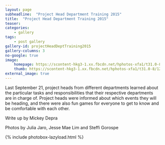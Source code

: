 ```yaml
---
layout: page
subheadline:  "Project Head Department Training 2015"
title:  "Project Head Department Training 2015"
teaser: 
categories:
    - gallery
tags:
    - post gallery
gallery-id: projectHeadDeptTraining2015
gallery-columns: 3
no-google: true
image:
    homepage: https://scontent-hkg3-1.xx.fbcdn.net/hphotos-xfa1/t31.0-8/12039119_943038345734205_7106574608099421391_o.jpg
    thumb: https://scontent-hkg3-1.xx.fbcdn.net/hphotos-xfa1/t31.0-8/12039119_943038345734205_7106574608099421391_o.jpg
external_image: true
---
```


Last September 21, project heads from different departments learned about the particular tasks and responsibilities that their respective departments are in charge of. Project heads were informed about which events they will be heading, and there were also fun games for everyone to get to know and be comfortable with each other.

Write up by Mickey Depra

Photos by Julia Jaro, Jesse Mae Lim and Steffi Gorospe


{% include photobox-lazyload.html %}

